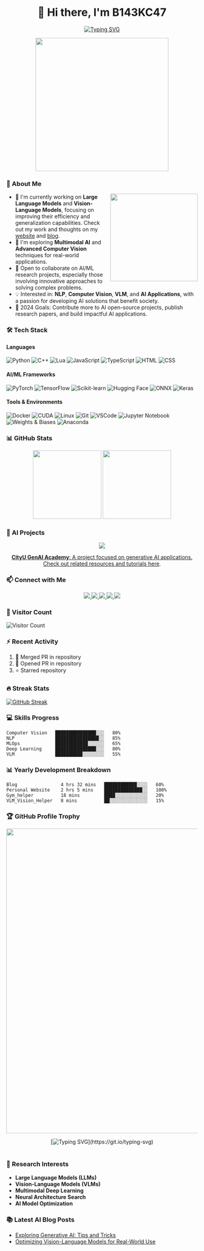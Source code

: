 
<div align="center">
  
# 👋 Hi there, I'm B143KC47

[![Typing SVG](https://readme-typing-svg.herokuapp.com?font=Fira+Code&pause=1000&width=435&lines=AI+Engineer+%7C+Deep+Learning+Explorer;NLP+%7C+Computer+Vision+%7C+VLM+Developer)](https://git.io/typing-svg)

<img src="https://cdn.jsdelivr.net/gh/sun0225SUN/sun0225SUN/assets/images/coding.gif" width="350" />

</div>

### 🤖 About Me

<img align='right' src="https://media.giphy.com/media/j5FqEuGkm0WI1kjhmz/giphy.gif" width="230">

- 🔭 I'm currently working on **Large Language Models** and **Vision-Language Models**, focusing on improving their efficiency and generalization capabilities. Check out my work and thoughts on my [website](https://b143kc47.github.io) and [blog](https://b143kc47.github.io/blog).
- 🌱 I'm exploring **Multimodal AI** and **Advanced Computer Vision** techniques for real-world applications.
- 🤝 Open to collaborate on AI/ML research projects, especially those involving innovative approaches to solving complex problems.
- 💡 Interested in: **NLP**, **Computer Vision**, **VLM**, and **AI Applications**, with a passion for developing AI solutions that benefit society.
- 🎯 2024 Goals: Contribute more to AI open-source projects, publish research papers, and build impactful AI applications.

### 🛠️ Tech Stack 

#### Languages
![Python](https://img.shields.io/badge/-Python-3776AB?style=flat-square&logo=Python&logoColor=white)
![C++](https://img.shields.io/badge/-C++-00599C?style=flat-square&logo=c%2B%2B&logoColor=white)
![Lua](https://img.shields.io/badge/-Lua-2C2D72?style=flat-square&logo=lua&logoColor=white)
![JavaScript](https://img.shields.io/badge/-JavaScript-F7DF1E?style=flat-square&logo=javascript&logoColor=black)
![TypeScript](https://img.shields.io/badge/-TypeScript-3178C6?style=flat-square&logo=typescript&logoColor=white)
![HTML](https://img.shields.io/badge/-HTML-E34F26?style=flat-square&logo=html5&logoColor=white)
![CSS](https://img.shields.io/badge/-CSS-1572B6?style=flat-square&logo=css3&logoColor=white)

#### AI/ML Frameworks
![PyTorch](https://img.shields.io/badge/-PyTorch-EE4C2C?style=flat-square&logo=PyTorch&logoColor=white)
![TensorFlow](https://img.shields.io/badge/-TensorFlow-FF6F00?style=flat-square&logo=TensorFlow&logoColor=white)
![Scikit-learn](https://img.shields.io/badge/-Scikit_Learn-F7931E?style=flat-square&logo=scikit-learn&logoColor=white)
![Hugging Face](https://img.shields.io/badge/-Hugging_Face-FFD21E?style=flat-square&logo=huggingface&logoColor=black)
![ONNX](https://img.shields.io/badge/-ONNX-005CED?style=flat-square&logo=onnx&logoColor=white)
![Keras](https://img.shields.io/badge/-Keras-D00000?style=flat-square&logo=keras&logoColor=white)

#### Tools & Environments
![Docker](https://img.shields.io/badge/-Docker-2496ED?style=flat-square&logo=docker&logoColor=white)
![CUDA](https://img.shields.io/badge/-CUDA-76B900?style=flat-square&logo=nvidia&logoColor=white)
![Linux](https://img.shields.io/badge/-Linux-FCC624?style=flat-square&logo=linux&logoColor=black)
![Git](https://img.shields.io/badge/-Git-F05032?style=flat-square&logo=git&logoColor=white)
![VSCode](https://img.shields.io/badge/-VSCode-007ACC?style=flat-square&logo=visual-studio-code&logoColor=white)
![Jupyter Notebook](https://img.shields.io/badge/-JupyterNotebook-F37726?style=flat-square&logo=jupyter&logoColor=white)
![Weights & Biases](https://img.shields.io/badge/-Weights%20%26%20Biases-FF8C00?style=flat-square&logo=wandb&logoColor=white)
![Anaconda](https://img.shields.io/badge/-Anaconda-42B029?style=flat-square&logo=anaconda&logoColor=white)

### 📊 GitHub Stats

<div align="center">
  <img height="180em" src="https://github-readme-stats.vercel.app/api?username=B143KC47&show_icons=true&theme=dark&include_all_commits=true&count_private=true"/>
  <img height="180em" src="https://github-readme-stats.vercel.app/api/top-langs/?username=B143KC47&layout=compact&langs_count=8&theme=dark&hide=jupyter%20notebook"/>
</div>

### 🎯 AI Projects

<div align="center">
  <a href="https://github.com/B143KC47/CityU_GenAi_AIcademy">
    <img align="center" src="https://github-readme-stats.vercel.app/api/pin/?username=B143KC47&repo=CityU_GenAi_AIcademy&theme=aura" />
    <p><strong>CityU GenAI Academy</strong>: A project focused on generative AI applications. Check out related resources and tutorials <a href="https://b143kc47.github.io/blog/genai-resources">here</a>.</p>
  </a>
</div>

### 📫 Connect with Me

<div align="center">
  <a href="mailto:s20200057@ylmass.edu.hk">
    <img src="https://img.shields.io/badge/-Email-red?style=for-the-badge&logo=gmail&logoColor=white"/>
  </a>
  <a href="https://github.com/B143KC47">
    <img src="https://img.shields.io/badge/-GitHub-181717?style=for-the-badge&logo=github"/>
  </a>
  <a href="https://www.linkedin.com/in/blackcat/?originalSubdomain=hk">
    <img src="https://img.shields.io/badge/-LinkedIn-blue?style=for-the-badge&logo=Linkedin&logoColor=white"/>
  </a>
  <a href="https://b143kc47.github.io">
    <img src="https://img.shields.io/badge/-Personal%20Website-blue?style=for-the-badge&logo=internet-explorer&logoColor=white"/>
  </a>
  <a href="https://b143kc47.github.io/blog">
    <img src="https://img.shields.io/badge/-Blog-orange?style=for-the-badge&logo=rss&logoColor=white"/>
  </a>
</div>

### 👀 Visitor Count
![Visitor Count](https://profile-counter.glitch.me/B143KC47/count.svg)

### ⚡ Recent Activity
<!--START_SECTION:activity-->
1. 🎉 Merged PR in repository
2. 💪 Opened PR in repository
3. ⭐ Starred repository
<!--END_SECTION:activity-->

### 🔥 Streak Stats
[![GitHub Streak](https://github-readme-streak-stats.herokuapp.com/?user=B143KC47&theme=radical)](https://git.io/streak-stats)

### 💻 Skills Progress

```text
Computer Vision   ███████████████░░░   80%
NLP               ████████████████░░   85%
MLOps             ████████████░░░░░░   65%
Deep Learning     ███████████████░░░   80%
VLM               ██████████░░░░░░░░   55%
```

### 📊 Yearly Development Breakdown

```text
Blog                4 hrs 32 mins   ████████████░░░░   60%
Personal Website    2 hrs 5 mins    ██████████████░░   100%
Gym_helper          18 mins         ████░░░░░░░░░░░░   20%
VLM_Vision_Helper   8 mins          ██░░░░░░░░░░░░░░   15%
```

### 🏆 GitHub Profile Trophy

<p align="center">
  <a href="https://github.com/ryo-ma/github-profile-trophy">
    <img src="https://github-profile-trophy.vercel.app/?username=B143KC47&theme=radical&no-frame=true&row=1&margin-w=30&no-bg=true" width="800px"/>
  </a>
</p>

<div align="center">

[![Typing SVG](https://readme-typing-svg.herokuapp.com?font=Handlee&center=true&vCenter=true&width=500&height=60&lines=The+traveler+often+arrives%2C+and+the+doer+often+succeeds.)](https://git.io/typing-svg)

<img src="https://cdn.jsdelivr.net/gh/eryajf/tu@main/img/image_20240420_214408.gif" width="800" height="3">

</div>

### 🔬 Research Interests
- **Large Language Models (LLMs)**
- **Vision-Language Models (VLMs)**
- **Multimodal Deep Learning**
- **Neural Architecture Search**
- **AI Model Optimization**

### 📚 Latest AI Blog Posts
<!-- BLOG-POST-LIST:START -->
- [Exploring Generative AI: Tips and Tricks](https://b143kc47.github.io/blog/post1)
- [Optimizing Vision-Language Models for Real-World Use](https://b143kc47.github.io/blog/post2)
<!-- BLOG-POST-LIST:END -->


